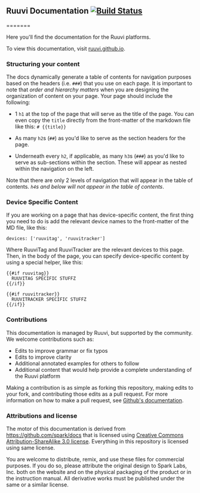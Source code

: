 ## Ruuvi Documentation [![Build Status](https://travis-ci.org/ruuvi/ruuvi.github.io.svg)](https://travis-ci.org/ruuvi)
=======

Here you'll find the documentation for the Ruuvi platforms.

To view this documentation, visit [ruuvi.github.io](http://ruuvi.github.io).


### Structuring your content

The docs dynamically generate a table of contents for navigation purposes based on the headers (i.e. `###`) that you use on each page. It is important to note that _order and hierarchy matters_ when you are designing the organization of content on your page. Your page should include the following:

* 1 `h1` at the top of the page that will serve as the title of the page. You can even copy the `title` directly from the front-matter of the markdown file like this: `# {{title}}`

* As many `h2`s (`##`) as you'd like to serve as the section headers for the page.

* Underneath every `h2`, if applicable, as many `h3`s (`###`) as you'd like to serve as sub-sections within the section. These will appear as nested within the navigation on the left.

Note that there are only 2 levels of navigation that will appear in the table of contents. *`h4`s and below will not appear in the table of contents*.

### Device Specific Content

If you are working on a page that has device-specific content, the
first thing you need to do is add the relevant device names to the
front-matter of the MD file, like this:

```
devices: ['ruuvitag', 'ruuvitracker']
```
Where RuuviTag and RuuviTracker are the relevant devices to this page. Then, in
the body of the page, you can specify device-specific content by
using a special helper, like this:

```
{{#if ruuvitag}}
  RUUVITAG SPECIFIC STUFFZ
{{/if}}

{{#if ruuvitracker}}
  RUUVITRACKER SPECIFIC STUFFZ
{{/if}}
```

### Contributions

This documentation is managed by Ruuvi, but supported by the community. We welcome contributions such as:

* Edits to improve grammar or fix typos
* Edits to improve clarity
* Additional annotated examples for others to follow
* Additional content that would help provide a complete understanding of the Ruuvi platform

Making a contribution is as simple as forking this repository, making edits to your fork, and contributing those edits as a pull request. For more information on how to make a pull request, see [Github's documentation](https://help.github.com/articles/using-pull-requests/).


### Attributions and license

The motor of this documentation is derived from https://github.com/spark/docs that is licensed using [Creative Commons Attribution-ShareAlike 3.0 license](http://creativecommons.org/licenses/by-sa/3.0/us/). Everything in this repository is licensed using same license.

You are welcome to distribute, remix, and use these files for commercial purposes. If you do so, please attribute the original design to Spark Labs, Inc. both on the website and on the physical packaging of the product or in the instruction manual. All derivative works must be published under the same or a similar license.
